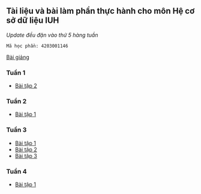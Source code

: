 ## Tài liệu và bài làm phần thực hành cho môn Hệ cơ sở dữ liệu IUH

*Update đều đặn vào thứ 5 hàng tuần*


    Mã học phần: 4203001146

[Bài giảng](./Documents/2022_BaiTapThucHanhCSDL_DaiHoc%20_v3.pdf)

### Tuần 1
- [Bài tập 2](./Week01/21001211_NguyenHuyThai_Tuan01.sql)

### Tuần 2
- [Bài tập 1](./Week02/Tuan02-21001211-NguyenHuyThai.sql)

### Tuần 3
- [Bài tập 1](./Week03/Tuan03_21001211_NguyenHuyThai_01.sql)
- [Bài tập 2](./Week03/Tuan03_21001211_NguyenHuyThai_02.sql)
- [Bài tập 3](./Week03/Tuan03_21001211_NguyenHuyThai_03.sql)

### Tuần 4
- [Bài tập 1](./Week04/Tuan04_21001211_NguyenHuyThai.sql)